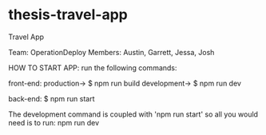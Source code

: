 # thesis-travel-app

Travel App

Team: OperationDeploy
Members: Austin, Garrett, Jessa, Josh

HOW TO START APP:
run the following commands:

front-end:
production-> $ npm run build
development-> $ npm run dev

back-end:
\$ npm run start

The development command is coupled with 'npm run start' so all you would need is to run: npm run dev

